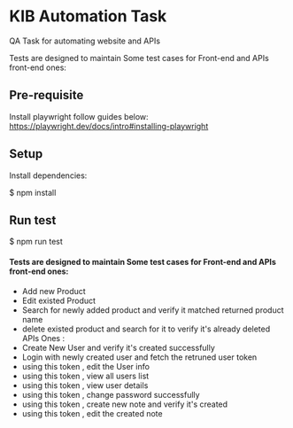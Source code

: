 # KIB Automation Task
QA Task for automating website and APIs
 
Tests are designed to maintain Some test cases for Front-end and APIs front-end ones:

## Pre-requisite
Install playwright follow guides below:
https://playwright.dev/docs/intro#installing-playwright


## Setup
Install dependencies:

$ npm install



## Run test


$ npm run test


#### Tests are designed to maintain Some test cases for Front-end and APIs front-end ones:

 - Add new Product 
 - Edit existed Product
 - Search for newly added product and verify it matched returned product name
 - delete existed product and search for it to verify it's already deleted APIs Ones :
 - Create New User and verify it's created successfully
 - Login with newly created user and fetch the retruned user token
 - using this token , edit the User info
 - using this token , view all users list
 - using this token , view user details
 - using this token , change password successfully
 - using this token , create new note and verify it's created
 - using this token , edit the created note